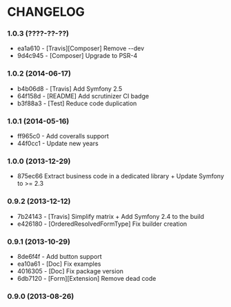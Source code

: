 # CHANGELOG

### 1.0.3 (????-??-??)

 * ea1a610 - [Travis][Composer] Remove --dev
 * 9d4c945 - [Composer] Upgrade to PSR-4

### 1.0.2 (2014-06-17)

 * b4b06d8 - [Travis] Add Symfony 2.5
 * 64f158d - [README] Add scrutinizer CI badge
 * b3f88a3 - [Test] Reduce code duplication

### 1.0.1 (2014-05-16)

 * ff965c0 - Add coveralls support
 * 44f0cc1 - Update new years

### 1.0.0 (2013-12-29)

 * 875ec66 Extract business code in a dedicated library + Update Symfony to >= 2.3

### 0.9.2 (2013-12-12)

 * 7b24143 - [Travis] Simplify matrix + Add Symfony 2.4 to the build
 * e426180 - [OrderedResolvedFormType] Fix builder creation

### 0.9.1 (2013-10-29)

 * 8de6f4f - Add button support
 * ea10a61 - [Doc] Fix examples
 * 4016305 - [Doc] Fix package version
 * 6db7120 - [Form][Extension] Remove dead code

### 0.9.0 (2013-08-26)
